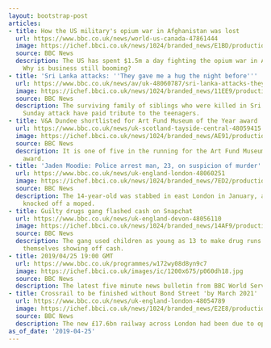 ```yaml
---
layout: bootstrap-post
articles:
- title: How the US military's opium war in Afghanistan was lost
  url: https://www.bbc.co.uk/news/world-us-canada-47861444
  image: https://ichef.bbci.co.uk/news/1024/branded_news/E1BD/production/_106598775_soldiers_976alamy.jpg
  source: BBC News
  description: The US has spent $1.5m a day fighting the opium war in Afghanistan.
    Why is business still booming?
- title: 'Sri Lanka attacks: ''They gave me a hug the night before'''
  url: https://www.bbc.co.uk/news/av/uk-48060787/sri-lanka-attacks-they-gave-me-a-hug-the-night-before
  image: https://ichef.bbci.co.uk/news/1024/branded_news/11EE9/production/_106594437_p077gwn1.jpg
  source: BBC News
  description: The surviving family of siblings who were killed in Sri Lanka's Easter
    Sunday attack have paid tribute to the teenagers.
- title: V&A Dundee shortlisted for Art Fund Museum of the Year award
  url: https://www.bbc.co.uk/news/uk-scotland-tayside-central-48059415
  image: https://ichef.bbci.co.uk/news/1024/branded_news/AE91/production/_106598644_vandadundee2smaller.jpg
  source: BBC News
  description: It is one of five in the running for the Art Fund Museum of the Year
    award.
- title: 'Jaden Moodie: Police arrest man, 23, on suspicion of murder'
  url: https://www.bbc.co.uk/news/uk-england-london-48060251
  image: https://ichef.bbci.co.uk/news/1024/branded_news/7ED2/production/_105266423_hi051749248_e.jpg
  source: BBC News
  description: The 14-year-old was stabbed in east London in January, after being
    knocked off a moped.
- title: Guilty drugs gang flashed cash on Snapchat
  url: https://www.bbc.co.uk/news/uk-england-devon-48056110
  image: https://ichef.bbci.co.uk/news/1024/branded_news/14AF9/production/_106592748_gang2.jpg
  source: BBC News
  description: The gang used children as young as 13 to make drug runs and also filmed
    themselves showing off cash.
- title: 2019/04/25 19:00 GMT
  url: https://www.bbc.co.uk/programmes/w172wy08d8yn9c7
  image: https://ichef.bbci.co.uk/images/ic/1200x675/p060dh18.jpg
  source: BBC News
  description: The latest five minute news bulletin from BBC World Service.
- title: Crossrail to be finished without Bond Street 'by March 2021'
  url: https://www.bbc.co.uk/news/uk-england-london-48054789
  image: https://ichef.bbci.co.uk/news/1024/branded_news/E2E8/production/_106588085_crossrail_getty.jpg
  source: BBC News
  description: The new £17.6bn railway across London had been due to open in December.
as_of_date: '2019-04-25'
---
```


